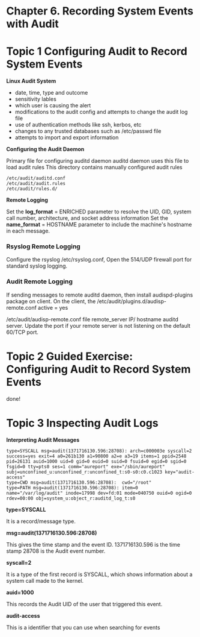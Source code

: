 # Chapter 6. Recording System Events with Audit
# Topic 1 Configuring Audit to Record System Events

**Linux Audit System**

- date, time, type and outcome
- sensitivity lables
- which user is causing the alert
- modifications to the audit config and attempts to change the audit log file
- use of authentication methods like ssh, kerbos, etc
- changes to any trusted databases such as /etc/passwd file
- attempts to import and export information

**Configuring the Audit Daemon**

Primary file for configuring auditd daemon
auditd daemon uses this file to load audit rules
This directory contains manually configured audit rules

```
/etc/audit/auditd.conf
/etc/audit/audit.rules
/etc/audit/rules.d/
```

**Remote Logging**

Set the **log_format** = ENRICHED parameter to resolve the UID, GID, system call number, architecture, and socket address information
Set the **name_format** = HOSTNAME parameter to include the machine's hostname in each message.

### Rsyslog Remote Logging

Configure the rsyslog /etc/rsyslog.conf, Open the 514/UDP firewall port for standard syslog logging.

### Audit Remote Logging

If sending messages to remote auditd daemon, then install audispd-plugins package on client. On the client, the 
/etc/audit/plugins.d/audisp-remote.conf 
active = yes 

/etc/audit/audisp-remote.conf file
remote_server IP/ hostname auditd server.
Update the port if your remote server is not listening on the default 60/TCP port.

# Topic 2 Guided Exercise: Configuring Audit to Record System Events 
done!

# Topic 3 Inspecting Audit Logs 

**Interpreting Audit Messages**

```
type=SYSCALL msg=audit(1371716130.596:28708): arch=c000003e syscall=2 success=yes exit=4 a0=261b130 a1=90800 a2=e a3=19 items=1 ppid=2548 pid=26131 auid=1000 uid=0 gid=0 euid=0 suid=0 fsuid=0 egid=0 sgid=0 fsgid=0 tty=pts0 ses=1 comm="aureport" exe="/sbin/aureport" subj=unconfined_u:unconfined_r:unconfined_t:s0-s0:c0.c1023 key="audit-access"
type=CWD msg=audit(1371716130.596:28708):  cwd="/root"
type=PATH msg=audit(1371716130.596:28708): item=0 name="/var/log/audit" inode=17998 dev=fd:01 mode=040750 ouid=0 ogid=0 rdev=00:00 obj=system_u:object_r:auditd_log_t:s0
```

**type=SYSCALL** 

It is a record/message type.

**msg=audit(1371716130.596:28708)**

This gives the time stamp and the event ID. 1371716130.596 is the time stamp 28708 is the Audit event number.

**syscall=2**

It is a type of the first record is SYSCALL, which shows information about a system call made to the kernel.

**auid=1000**

This records the Audit UID of the user that triggered this event.

**audit-access**

This is a identifier that you can use when searching for events

